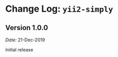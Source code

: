 Change Log: `yii2-simply`
==========================

## Version 1.0.0


*Date:* 21-Dec-2019

Initial release